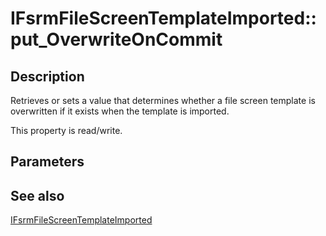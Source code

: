 # IFsrmFileScreenTemplateImported::put_OverwriteOnCommit

## Description

Retrieves or sets a value that determines whether a file screen template is overwritten if it exists when the template is imported.

This property is read/write.

## Parameters

## See also

[IFsrmFileScreenTemplateImported](https://learn.microsoft.com/previous-versions/windows/desktop/api/fsrmscreen/nn-fsrmscreen-ifsrmfilescreentemplateimported)